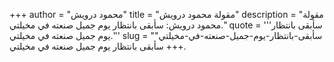 +++
author = "محمود درويش"
title = "مقولة محمود درويش"
description = "مقولة محمود درويش: سأبقى بانتظار يوم جميل صنعته في مخيلتي."
quote = '''سأبقى بانتظار يوم جميل صنعته في مخيلتي.''' 
slug = "سأبقى-بانتظار-يوم-جميل-صنعته-في-مخيلتي"
+++
سأبقى بانتظار يوم جميل صنعته في مخيلتي.
